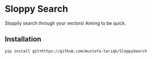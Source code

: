 # Sloppy Search
Sloppily search through your vectors! Aiming to be quick.

## Installation
`pip install git+https://github.com/mustafa-tariqk/SloppySearch`